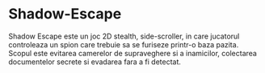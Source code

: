 # Shadow-Escape
Shadow Escape este un joc 2D stealth, side-scroller, in care jucatorul controleaza un spion care trebuie sa se furiseze printr-o baza pazita. Scopul este evitarea camerelor de supraveghere si a inamicilor, colectarea documentelor secrete si evadarea fara a fi detectat.
